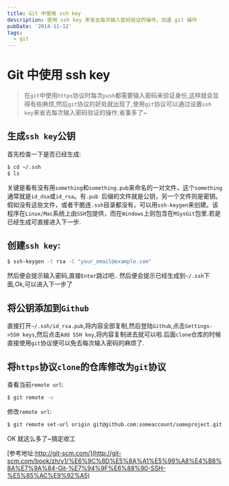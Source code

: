```yaml
---
title: Git 中使用 ssh key
description: 使用 ssh key 来省去每次输入密码验证的操作，加速 git 操作
pubDate: '2014-11-12'
tags:
  - git
---
```


# Git 中使用 ssh key

> 在`git`中使用`https`协议时每次`push`都需要输入密码来验证身份,这样就会显得有些麻烦,然后`git`协议的好处就出现了,使用`git`协议可以通过设置`ssh key`来省去每次输入密码验证的操作,省事多了~

## 生成`ssh key`公钥

首先检查一下是否已经生成:

```bash
$ cd ~/.ssh
$ ls
```

关键是看有没有用`something`和`something.pub`来命名的一对文件，这个`something`通常就是`id_dsa`或`id_rsa`。有`.pub `后缀的文件就是公钥，另一个文件则是密钥。假如没有这些文件，或者干脆连`.ssh`目录都没有，可以用`ssh-keygen`来创建。该程序在`Linux/Mac`系统上由`SSH`包提供，而在`Windows`上则包含在`MSysGit`包里.若是已经生成可直接进入下一步.

## 创建`ssh key`:

```bash
$ ssh-keygen -t rsa -C "your_email@example.com"
```

然后便会提示输入密码,直接`Enter`跳过吧.. 然后便会提示已经生成到`~/.ssh`下面,Ok,可以进入下一步了

## 将公钥添加到`Github`

直接打开`~/.ssh/id_rsa.pub`,将内容全部复制,然后登陆`Github`,点击`Settings->SSH keys`,然后点击`Add SSH key`,将内容复制进去就可以啦.后面`clone`仓库的时候直接使用`git`协议便可以免去每次输入密码的麻烦了.

## 将`https`协议`clone`的仓库修改为`git`协议

查看当前`remote url`:

```bash
$ git remote -v
```

修改`remote url`:

```bash
$ git remote set-url origin git@github.com:someaccount/someproject.git
```

OK 就这么多了~搞定收工

[参考地址:http://git-scm.com/](http://git-scm.com/book/zh/v1/%E6%9C%8D%E5%8A%A1%E5%99%A8%E4%B8%8A%E7%9A%84-Git-%E7%94%9F%E6%88%90-SSH-%E5%85%AC%E9%92%A5)
